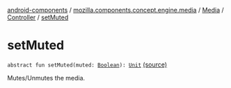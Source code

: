 [android-components](../../../index.md) / [mozilla.components.concept.engine.media](../../index.md) / [Media](../index.md) / [Controller](index.md) / [setMuted](./set-muted.md)

# setMuted

`abstract fun setMuted(muted: `[`Boolean`](https://kotlinlang.org/api/latest/jvm/stdlib/kotlin/-boolean/index.html)`): `[`Unit`](https://kotlinlang.org/api/latest/jvm/stdlib/kotlin/-unit/index.html) [(source)](https://github.com/mozilla-mobile/android-components/blob/master/components/concept/engine/src/main/java/mozilla/components/concept/engine/media/Media.kt#L86)

Mutes/Unmutes the media.

